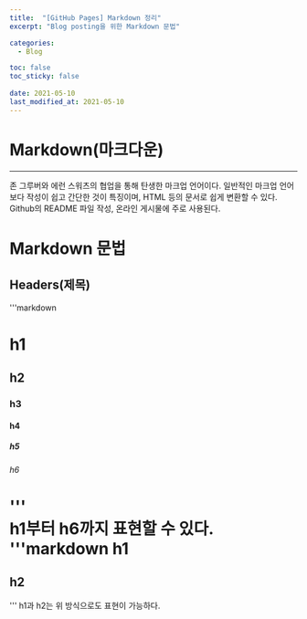 ```yaml
---
title:  "[GitHub Pages] Markdown 정리"
excerpt: "Blog posting을 위한 Markdown 문법"

categories:
  - Blog

toc: false
toc_sticky: false
 
date: 2021-05-10
last_modified_at: 2021-05-10
---
```


Markdown(마크다운)
======  
---
존 그루버와 에런 스워츠의 협업을 통해 탄생한 마크업 언어이다. 일반적인 마크업 언어보다 작성이 쉽고 간단한 것이 특징이며, HTML 등의 문서로 쉽게 변환할 수 있다. Github의 README 파일 작성, 온라인 게시물에 주로 사용된다.

Markdown 문법
======  

Headers(제목)
------  
'''markdown
# h1
## h2
### h3
#### h4
##### h5
###### h6
'''  
h1부터 h6까지 표현할 수 있다.  
'''markdown
h1
======  
h2
------
'''
h1과 h2는 위 방식으로도 표현이 가능하다.